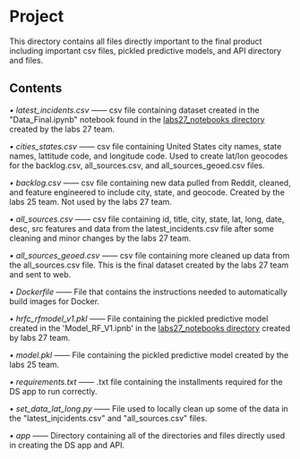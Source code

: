 # Project

This directory contains all files directly important to the final product including important csv files, pickled predictive models, and API directory and files.

## Contents

*• latest_incidents.csv* —— csv file containing dataset created in the "Data_Final.ipynb" notebook found in the [labs27_notebooks directory](https://github.com/Lambda-School-Labs/Labs27-C-HRF-DS/tree/main/labs27_notebooks) created by the labs 27 team.

*• cities_states.csv* —— csv file containing United States city names, state names, lattitude code, and longitude code. Used to create lat/lon geocodes for the backlog.csv, all_sources.csv, and all_sources_geoed.csv files.

*• backlog.csv* —— csv file containing new data pulled from Reddit, cleaned, and feature engineered to include city, state, and geocode. Created by the labs 25 team. Not used by the labs 27 team.

*• all_sources.csv* —— csv file containing id, title, city, state, lat, long, date, desc, src features and data from the latest_incidents.csv file after some cleaning and minor changes by the labs 27 team.

*• all_sources_geoed.csv* —— csv file containing more cleaned up data from the all_sources.csv file. This is the final dataset created by the labs 27 team and sent to web. 

*• Dockerfile* —— File that contains the instructions needed to automatically build images for Docker.

*• hrfc_rfmodel_v1.pkl* —— File containing the pickled predictive model created in the 'Model_RF_V1.ipnb' in the [labs27_notebooks directory](https://github.com/Lambda-School-Labs/Labs27-C-HRF-DS/tree/main/labs27_notebooks) created by labs 27 team.

*• model.pkl* —— File containing the pickled predictive model created by the labs 25 team.

*• requirements.txt* —— .txt file containing the installments required for the DS app to run correctly.

*• set_data_lat_long.py* —— File used to locally clean up some of the data in the "latest_injcidents.csv" and "all_sources.csv" files.

*• app* —— Directory containing all of the directories and files directly used in creating the DS app and API. 
